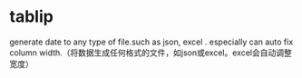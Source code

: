 # tablip
generate date to any type of file.such as json, excel .  especially can auto fix column width.（将数据生成任何格式的文件，如json或excel。excel会自动调整宽度）
